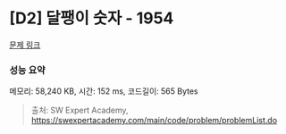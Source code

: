 # [D2] 달팽이 숫자 - 1954 

[문제 링크](https://swexpertacademy.com/main/code/problem/problemDetail.do?contestProbId=AV5PobmqAPoDFAUq) 

### 성능 요약

메모리: 58,240 KB, 시간: 152 ms, 코드길이: 565 Bytes



> 출처: SW Expert Academy, https://swexpertacademy.com/main/code/problem/problemList.do